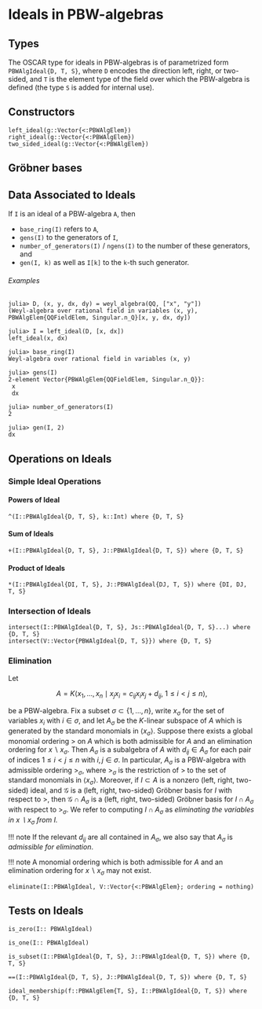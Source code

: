 # Ideals in PBW-algebras

## Types

The OSCAR type for ideals in PBW-algebras is of parametrized form
`PBWAlgIdeal{D, T, S}`, where `D` encodes the direction left, right,
or two-sided, and `T` is the element type of the field over which
the PBW-algebra is defined (the type `S` is added for internal use).

## Constructors

```@docs
left_ideal(g::Vector{<:PBWAlgElem})
right_ideal(g::Vector{<:PBWAlgElem})
two_sided_ideal(g::Vector{<:PBWAlgElem})
```

## Gröbner bases

## Data Associated to Ideals

If `I` is an ideal of a PBW-algebra  `A`, then

- `base_ring(I)` refers to `A`,
- `gens(I)` to the generators of `I`,
- `number_of_generators(I)` / `ngens(I)` to the number of these generators, and
- `gen(I, k)` as well as `I[k]` to the `k`-th such generator.

###### Examples

```jldoctest
julia> D, (x, y, dx, dy) = weyl_algebra(QQ, ["x", "y"])
(Weyl-algebra over rational field in variables (x, y), PBWAlgElem{QQFieldElem, Singular.n_Q}[x, y, dx, dy])

julia> I = left_ideal(D, [x, dx])
left_ideal(x, dx)

julia> base_ring(I)
Weyl-algebra over rational field in variables (x, y)

julia> gens(I)
2-element Vector{PBWAlgElem{QQFieldElem, Singular.n_Q}}:
 x
 dx

julia> number_of_generators(I)
2

julia> gen(I, 2)
dx

```

## Operations on Ideals

### Simple Ideal Operations

#### Powers of Ideal

```@docs
^(I::PBWAlgIdeal{D, T, S}, k::Int) where {D, T, S}
```

#### Sum of Ideals

```@docs
+(I::PBWAlgIdeal{D, T, S}, J::PBWAlgIdeal{D, T, S}) where {D, T, S}
```

#### Product of Ideals

```@docs
*(I::PBWAlgIdeal{DI, T, S}, J::PBWAlgIdeal{DJ, T, S}) where {DI, DJ, T, S}
```

### Intersection of Ideals

```@docs
intersect(I::PBWAlgIdeal{D, T, S}, Js::PBWAlgIdeal{D, T, S}...) where {D, T, S}
intersect(V::Vector{PBWAlgIdeal{D, T, S}}) where {D, T, S}
```

### Elimination

Let

```math
A = K\langle x_1, \dots , x_n \mid x_jx_i = c_{ij}x_ix_j+d_{ij},  \ 1\leq i<j \leq n \rangle,
```
be a PBW-algebra. Fix a subset $\sigma\subset \{1,\dots, n\}$, write $x_\sigma$ 
for the set of variables $x_i$ with $i\in\sigma$, and let $A_\sigma$ be the $K$-linear 
subspace of $A$ which is generated by the standard monomials in $\langle x_\sigma \rangle$.
Suppose there exists a global monomial ordering $>$ on $A$ which is both admissible for $A$
and an elimination ordering for $x\smallsetminus x_\sigma$. Then $A_\sigma$ is a subalgebra
of $A$ with $d_{ij}\in A_\sigma$ for each pair of indices $1\leq i<j \leq n$ with $i,j\in\sigma$.
In particular, $A_\sigma$  is a PBW-algebra with admissible ordering $>_\sigma$, where $>_\sigma$
is the restriction of $>$ to the set of standard monomials in  $\langle x_\sigma\rangle$. Moreover,
if $I\subset A$ is a nonzero (left, right, two-sided) ideal, and $\mathcal G$ is a (left, right, two-sided)
Gröbner basis for $I$ with respect to $>$, then $\mathcal G\cap A_\sigma$ is a (left, right, two-sided)
Gröbner basis for $I\cap A_\sigma$ with respect to $>_\sigma$. We refer to computing $I\cap A_\sigma$
as *eliminating the variables in $x\smallsetminus x_\sigma$ from $I.$*

!!! note
    If the relevant $d_{ij}$ are all contained in $A_\sigma$, we also say that $A_\sigma$ is *admissible for elimination*.

!!! note
    A monomial ordering which is both admissible for $A$ and an elimination ordering for $x\smallsetminus x_\sigma$ may not exist. 

```@docs
eliminate(I::PBWAlgIdeal, V::Vector{<:PBWAlgElem}; ordering = nothing)
```

## Tests on Ideals

```@docs
is_zero(I:: PBWAlgIdeal)
```

```@docs
is_one(I:: PBWAlgIdeal)
```

```@docs
is_subset(I::PBWAlgIdeal{D, T, S}, J::PBWAlgIdeal{D, T, S}) where {D, T, S}
```

```@docs
==(I::PBWAlgIdeal{D, T, S}, J::PBWAlgIdeal{D, T, S}) where {D, T, S}
```

```@docs
ideal_membership(f::PBWAlgElem{T, S}, I::PBWAlgIdeal{D, T, S}) where {D, T, S}
```

